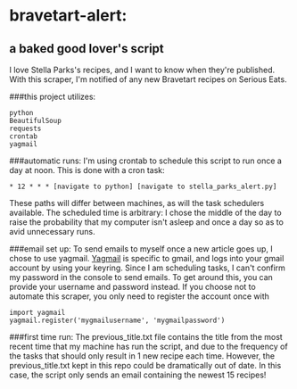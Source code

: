 # bravetart-alert:
## a baked good lover's script
I love Stella Parks's recipes, and I want to know when they're published. With this scraper, I'm notified of any new Bravetart recipes on Serious Eats.

###this project utilizes:
```
python
BeautifulSoup
requests
crontab
yagmail
```

###automatic runs:
I'm using crontab to schedule this script to run once a day at noon. This is done with a cron task:
```
* 12 * * * [navigate to python] [navigate to stella_parks_alert.py]
```
These paths will differ between machines, as will the task schedulers available. The scheduled time is arbitrary: I chose the middle of the day to raise the probability that my computer isn't asleep and once a day so as to avid unnecessary runs.

###email set up:
To send emails to myself once a new article goes up, I chose to use yagmail. [Yagmail](https://github.com/kootenpv/yagmail/blob/master/README.md) is specific to gmail, and logs into your gmail account by using your keyring. Since I am scheduling tasks, I can't confirm my password in the console to send emails. To get around this, you can provide your username and password instead. If you choose not to automate this scraper, you only need to register the account once with
```
import yagmail
yagmail.register('mygmailusername', 'mygmailpassword')
```

###first time run:
The previous_title.txt file contains the title from the most recent time that my machine has run the script, and due to the frequency of the tasks that should only result in 1 new recipe each time. However, the previous_title.txt kept in this repo could be dramatically out of date. In this case, the script only sends an email containing the newest 15 recipes!

